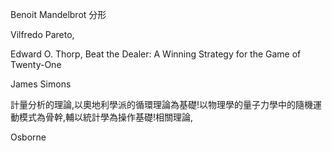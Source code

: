 Benoit Mandelbrot
分形

Vilfredo Pareto,

Edward O. Thorp,
Beat the Dealer: A Winning Strategy for the Game of Twenty-One

James Simons

計量分析的理論,以奧地利學派的循環理論為基礎!以物理學的量子力學中的隨機運動模式為骨幹,輔以統計學為操作基礎!相關理論,


Osborne
